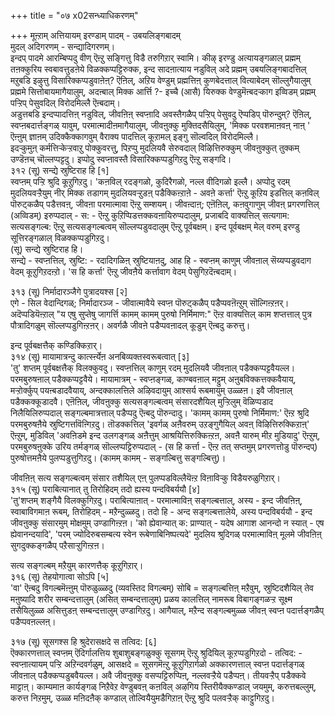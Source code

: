+++
title = "०७ x02सन्ध्याधिकरणम्"

+++
मूऩ्ऱाम् अत्तियायम् इरण्डाम् पादम् - उबयलिङ्गबादम्   
मुदल् अदिगरणम् - सन्द्यादिगरणम्।   
इन्दप् पादमे आरम्बिप्पदु वीण् ऎऩ्ऱु सङ्गित्तु विडै तरुगिऱार् स्वामि। कीऴ् इरण्डु अत्यायङ्गळाल् प्रह्मम् तऩक्कुरिय स्वबावत्तुडऩेये विळक्कप्पट्टिरुक्क, इन्द सादऩात्याय नडुविल् अदे प्रह्मम् उबयलिङ्गबादत्तिल् मऱुबडि इऴुत्तु विसारिक्कप्पडुवाऩेऩ्? ऎऩिल्, अऱिय वेण्डुम् प्रह्मत्तिऩ् कुणबेदत्ताल् वित्याबेदम् सॊल्लुगैयालुम् प्रह्ममे सित्तोबायमागैयालुम्, अदऩ्बाल् मिक्क आर्त्ति ?- इच्चै (आसै) यिरुक्क वेण्डुमॆऩ्बदऱ्काग इव्विडम् प्रह्मम् पऱ्ऱिप् पेसुवदिल् विरोदमिल्लै ऎऩ्बदाम्।  
अडुत्तबडि इन्दप्पादत्तिऩ् नडुविल्, जीवऩिऩ् स्वप्ऩादि अवस्तैगळैप् पऱ्ऱिप् पेसुवदु ऎप्पडिप् पॊरुन्दुम्? ऎऩिल्, स्वप्ऩबदार्त्तङ्गळ् यावुम्, परमात्मादीऩमागैयालुम्, जीवऩुक्कु मुक्तिदसैयिलुम्, 'मिक्क परवशमाऩवऩ् नाऩ् ' ऎऩ्ऩुम् ज्ञाऩम् उदिक्कैक्कागवुम् वैराक्य पादत्तिल् कूऱामल् इङ्गु सॊल्वदिल् विरोदमिल्लै।  
इदऱ्कुमुऩ् कर्मत्तिऱ्केऱ्ऱवाऱु पोक्कुवरत्तु, पिऱप्पु मुदलियवै सेरुवदाल् विऴित्तिरुक्कुम् जीवऩुक्कुत् तुक्कम् उण्डॆऩच् चॊल्लप्पट्टदु। इप्पोदु स्वप्ऩावस्तै विसारिक्कप्पडुगिऱदु ऎऩ्ऱु सङ्गदि।  
३१२ (सू) सन्द्ये स्रुष्टिराह हि [१]   
स्वप्ऩम् पऱ्ऱि श्रुदि कूऱुगिऱदु। 'कऩविल् रदङ्गळो, कुदिरैगळो, नल्ल वीदिगळो इल्लै। अप्पोदु रदम् मुदलियवऱ्ऱैयुम् नीर् मिक्क तडागम् मुदलियवऱ्ऱुडऩ् पडैक्किऩ्ऱाऩे - अवऩे कर्त्ता' ऎऩ्ऱु कूऱिय इडत्तिल् कऩविल् पॊरुट्कळैप् पडैत्तवऩ्, जीवऩा परमात्मावा ऎऩ्ऱु सम्शयम्। जीवऩ्दाऩ्; एऩॆऩिल्, कऩवुगाणुम् जीवऩ् प्रगरणत्तिल् (अव्विडम्) इरुप्पदाल् - स: - ऎऩ्ऱु कुऱिप्पिडत्तक्कवऩायिरुप्पदालुम्, प्रजाबदि वाक्यत्तिल् सत्यगाम: सत्यसङ्गल्ब: ऎऩ्ऱु सत्यसङ्गल्बत्वम् सॊल्लप्पडुवदालुम् ऎऩ्ऱु पूर्वबक्षम्। इन्द पूर्वबक्षम् मेल् वरुम् इरण्डु सूत्तिरङ्गळाल् विळक्कप्पडुगिऱदु।  
(सू) सन्द्ये स्रुष्टिराह हि।   
सन्द्ये - स्वप्ऩत्तिल्, स्रुष्टि: - रदादिगळिऩ् स्रुष्टियाऩदु, आह हि - स्वप्ऩम् काणुम् जीवऩाल् सॆय्यप्पडुवदाग वेदम् कूऱुगिऱदऩ्ऱो। 'स हि कर्त्ता' ऎऩ्ऱु जीवऩैये कर्त्तावाग वेदम् पेसुगिऱदॆऩ्बदाम्।

३१३ (सू) निर्मादारञ्जैगे पुत्रादयश्स [२]   
एगे - सिल वेदान्दिगळ्; निर्मादारञ्ज - जीवात्मावैये स्वप्ऩ पॊरुट्कळैप् पडैप्पवऩॆऩ्ऱुम् सॊल्गिऩ्ऱऩर्। अदॆप्पडियॆऩ्ऱाल् "य एषु सुप्तेषु जागर्त्ति कामम् कामम् पुरुषो निर्मिमाण:" ऎऩ्ऱ वाक्यत्तिल् काम शप्तत्ताल् पुत्र पौत्रादिगळुम् सॊल्लप्पडुगिऩ्ऱऩर्। अवर्गळै जीवऩे पडैप्पवऩादल् कूडुम् ऎऩ्बदु करुत्तु।

इन्द पूर्वबक्षत्तैक् कण्डिक्किऱार्।  
३१४ (सू) मायामात्रन्दु कार्त्स्ऩ्येऩ अनबिव्यक्तस्वरूबत्वात् [३]  
'तु' शप्तम् पूर्वबक्षत्तैक् विलक्कुवदु। स्वप्ऩत्तिल् काणुम् रदम् मुदलियवै जीवऩाल् पडैक्कप्पट्टवैयल्ल। परमबुरुषऩाल् पडैक्कप्पट्टवैये। मायामात्रम् - स्वप्ऩङ्गळ्, काण्बवऩाल् मट्टुम् अऩुबविक्कत्तक्कवैयाय्, मऱ्ऱोर्क्कुप् पयऩ्बडादवैयाय्, अन्दक्कालत्तिले अऴिवदायुम् आश्सर्य रूबमायुम् उळ्ळऩ। इवै जीवऩाल् पडैक्कक्कूडादवै। एऩॆऩिल्, जीवऩुक्कु सत्यसङ्गल्बत्वम् संसारदशैयिल् मुऱ्ऱिलुम् वॆळिप्पडाद निलैयिलिरुप्पदाल् सङ्गल्बमात्रत्ताल् पडैप्पदु ऎऩ्बदु पॊरुन्दादु। 'कामम् कामम् पुरुषो निर्मिमाण:' ऎऩ्ऱ श्रुदि परमबुरुषऩैये स्रुष्टिगर्त्तावॆऩ्गिऱदु। तॊडक्कत्तिल् 'इवर्गळ् अऩैवरुम् उऱङ्गुगैयिल् अवऩ् विऴित्तिरुक्किऱाऩ्' ऎऩ्ऱुम्, मुडिविल् 'अवऩिडमे इन्द उलगङ्गळ् अऩैत्तुम् आश्रयित्तिरुक्किऩ्ऱऩ, अवऩै यारुम् मीऱ मुडियादु' ऎऩ्ऱुम्, परमबुरुषऩुक्के उरिय तर्मङ्गळ् सॊल्लप्पट्टिरुप्पदाल् - (स हि कर्त्ता - ऎऩ्ऱ तत् सप्तमुम् प्रगरणत्तोडु पॊरुन्दप्) पुरुषोत्तमऩैये पुलप्पडुत्तुगिऱदु। (कामम् कामम् - सङ्गल्बित्तु सङ्गल्बित्तु)।

जीवऩिऩ् सत्य सङ्गल्बत्वम् संसार तशैयिल् एऩ् पुलप्पडविल्लैयॆऩ्ऱ विऩाविऱ्कु विडैयरुळुगिऱार्।  
३१५ (सू) पराबित्यानात् तु तिरोहिदम् तदो ह्यस्य पन्दविबर्ययौ [४]  
'तु'शप्तम् शङ्गैयै विलक्कुगिऱदु। पराबित्याऩात् - परमात्माविऩ् सङ्गल्बत्ताल्, अस्य - इन्द जीवऩिऩ्, स्वाबाविगमाऩ रूबम्, तिरोहिदम् - मऱैन्दुळ्ळदु। तदो हि - अन्द सङ्गल्बत्तालेये, अस्य पन्दविबर्ययौ - इन्द जीवऩुक्कु संसारमुम् मोक्षमुम् उण्डागिऩ्ऱऩ। 'को ह्येवान्यात् क: प्राण्यात् - यदेष आगाश आनन्दो न स्यात् - एष ह्येवानन्दयादि', 'परम् ज्योदिरुबसम्बत्य स्वेन रूबेणाबिनिष्पत्यदे' मुदलिय श्रुदिगळ् परमात्माविऩ् मूलमे जीवऩिऩ् सुगदुक्कङ्गळैप् पऱैसाऱ्ऱुगिऩ्ऱऩ।

सत्य सङ्गल्बम् मऱैयुम् कारणत्तैक् कूऱुगिऱार्।  
३१६ (सू) तेहयोगात्वा सोऽपि [५]  
'वा' ऎऩ्बदु विगल्बमॆऩ्ऩुम् पॊरुळुळ्ळदु (व्यवस्तिद विगल्बम्) सोबि = सङ्गल्बत्तिऩ् मऱैवुम्, स्रुष्टिदशैयिल् तेव मऩुष्यादि शरीर सम्बन्दत्तालुम् (असित् सम्बन्दत्तालुम्) प्रळय कालत्तिल् नामरूब विबागङ्गळऱ्ऱ सूक्ष्म तसैयिलुळ्ळ असित्तुडऩ् सम्बन्दत्तालुम् उण्डागिऱदु। आगैयाल्, मऱैन्द सङ्गल्बमुळ्ळ जीवऩ् स्वप्ऩ पदार्त्तङ्गळैप् पडैप्पवऩल्लऩ्।

३१७ (सू) सूसगश्स हि श्रुदेरासक्षदे स तत्विद: [६]  
ऎक्कारणत्ताल् स्वप्ऩम् ऎदिर्गालत्तिय शुबाशुबङ्गळुक्कु सूसगम् ऎऩ्ऱु श्रुदियिल् कूऱप्पडुगिऱदो - तत्विद: - स्वप्ऩात्यायम् पऱ्ऱि अऱिन्दवर्गळुम्, आसक्षदे = सूसगमॆऩ्ऱु कूऱुगिऱार्गळो अक्कारणत्ताल् स्वप्ऩ पदार्त्तङ्गळ् जीवऩाल् पडैक्कप्पडुबवैयल्ल। अवै जीवऩुक्कु वसप्पट्टिरुप्पिऩ्, नल्लवऱ्ऱैये पडैप्पऩ्। तीयवऱ्ऱैप् पडैक्कवे माट्टाऩ्। काम्यमाऩ कार्यङ्गळ् निऱैवेऱ वेण्डुबवऩ् कऩविल् अऴगिय स्तिरीयैक्कण्डाल् जयमुम्, करुत्तबल्लुम्, करुत्त निऱमुम्, उळ्ळ मऩिदऩैक् कण्डाल् तोल्वियैयुमडैगिऱाऩ् ऎऩ्ऱु श्रुदि पलवऱ्ऱैक् काट्टुगिऱदु।

